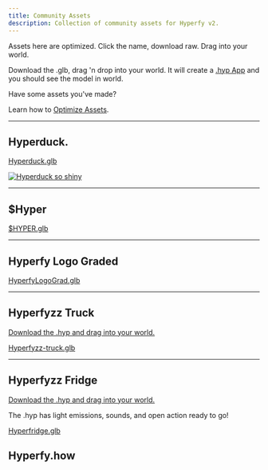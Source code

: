```yaml
---
title: Community Assets
description: Collection of community assets for Hyperfy v2.
---
```


Assets here are optimized.  Click the name, download raw.  Drag into your world.

Download the .glb, drag 'n drop into your world.  It will create a [.hyp App](/docs/hyp-format) and you should see the model in world.

Have some assets you've made?

Learn how to [Optimize Assets](/guides/3d/optimizing/).

---

## Hyperduck.

[Hyperduck.glb](https://github.com/Innkeeping/Hyperfy.how/blob/main/public/assets/hyperduck.glb)


<script type="module" src="https://unpkg.com/@google/model-viewer/dist/model-viewer.min.js"></script>

<model-viewer src="/assets/hyperduck.glb" alt="Hyperduck" camera-controls auto-rotate width="1600" height="1200"></model-viewer>

[![Hyperduck so shiny](/assets/hyperduck.webp)](/assets/hyperduck.webp)

---

## $Hyper

[$HYPER.glb](https://github.com/Innkeeping/Hyperfy.how/blob/main/public/assets/%24HYPER.glb)


<model-viewer src="/assets/$HYPER.glb" alt="$Hyper" camera-controls auto-rotate width="1600" height="1200"></model-viewer>

---

## Hyperfy Logo Graded

[HyperfyLogoGrad.glb](https://github.com/Innkeeping/Hyperfy.how/blob/main/public/assets/HyperfyLogoGrad.glb)

<model-viewer src="/assets/HyperfyLogoGrad.glb" alt="$HyperGraded" camera-controls auto-rotate width="1600" height="1200"></model-viewer>

---

## Hyperfyzz Truck

[Download the .hyp and drag into your world.](https://github.com/Innkeeping/Hyperfy.how/blob/main/src/assets/hyps/Hyperfyzz-truck.hyp)

[Hyperfyzz-truck.glb](https://github.com/Innkeeping/Hyperfy.how/blob/main/public/assets/Hyperfyzz-truck.glb)

<model-viewer src="/assets/Hyperfyzz-truck.glb" alt="Hypertruck" camera-controls auto-rotate width="1600" height="1200"></model-viewer>

---

## Hyperfyzz Fridge

[Download the .hyp and drag into your world.](https://github.com/Innkeeping/Hyperfy.how/blob/main/src/assets/hyps/HyperFridge1.hyp)

The .hyp has light emissions, sounds, and open action ready to go!

[Hyperfridge.glb](https://github.com/Innkeeping/Hyperfy.how/blob/main/public/assets/hyperfridge.glb)

<model-viewer src="/assets/hyperfridge.glb" alt="Hyperfyzz Fridge" camera-controls auto-rotate width="1600" height="1200"></model-viewer>


## Hyperfy.how

<model-viewer src="/assets/HyperToken.glb" alt="Hyperfyzz Fridge" camera-controls auto-rotate width="1600" height="1200"></model-viewer>
---



